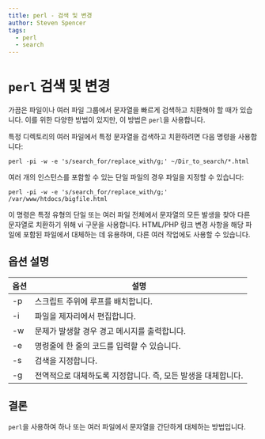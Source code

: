 ```yaml
---
title: perl - 검색 및 변경
author: Steven Spencer
tags:
  - perl
  - search
---
```


# `perl` 검색 및 변경

가끔은 파일이나 여러 파일 그룹에서 문자열을 빠르게 검색하고 치환해야 할 때가 있습니다. 이를 위한 다양한 방법이 있지만, 이 방법은 `perl`을 사용합니다.

특정 디렉토리의 여러 파일에서 특정 문자열을 검색하고 치환하려면 다음 명령을 사용합니다:

```
perl -pi -w -e 's/search_for/replace_with/g;' ~/Dir_to_search/*.html
```

여러 개의 인스턴스를 포함할 수 있는 단일 파일의 경우 파일을 지정할 수 있습니다:

```
perl -pi -w -e 's/search_for/replace_with/g;' /var/www/htdocs/bigfile.html
```

이 명령은 특정 유형의 단일 또는 여러 파일 전체에서 문자열의 모든 발생을 찾아 다른 문자열로 치환하기 위해 vi 구문을 사용합니다. HTML/PHP 링크 변경 사항을 해당 파일에 포함된 파일에서 대체하는 데 유용하며, 다른 여러 작업에도 사용할 수 있습니다.

## 옵션 설명

| 옵션 | 설명                                  |
| -- | ----------------------------------- |
| -p | 스크립트 주위에 루프를 배치합니다.                 |
| -i | 파일을 제자리에서 편집합니다.                    |
| -w | 문제가 발생할 경우 경고 메시지를 출력합니다.           |
| -e | 명령줄에 한 줄의 코드를 입력할 수 있습니다.           |
| -s | 검색을 지정합니다.                          |
| -g | 전역적으로 대체하도록 지정합니다. 즉, 모든 발생을 대체합니다. |

## 결론

`perl`을 사용하여 하나 또는 여러 파일에서 문자열을 간단하게 대체하는 방법입니다.
